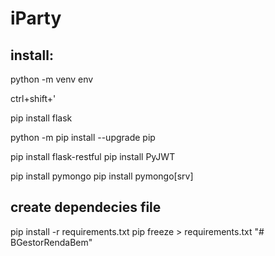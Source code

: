 # iParty

## install:
python -m venv env

ctrl+shift+'

pip install flask

python -m pip install --upgrade pip

pip install flask-restful
pip install PyJWT

pip install pymongo
pip install pymongo[srv]

## create dependecies file
pip install -r requirements.txt
pip freeze > requirements.txt
"# BGestorRendaBem" 
